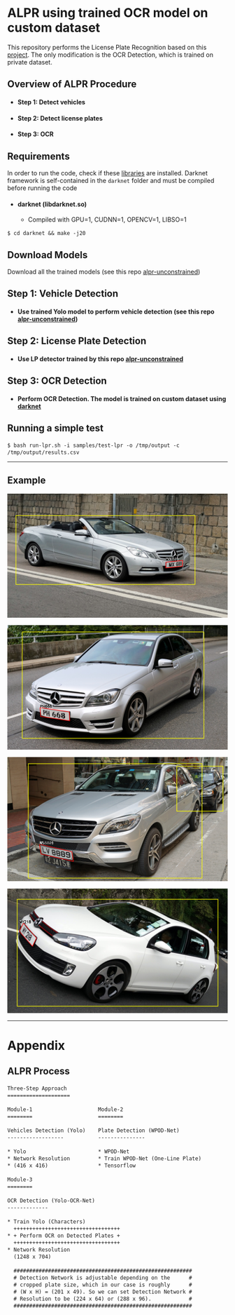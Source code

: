 # ALPR using trained OCR model on custom dataset

This repository performs the License Plate Recognition based on this [project](https://github.com/sergiomsilva/alpr-unconstrained). The only modification is the OCR Detection, which is trained on private dataset.

## Overview of ALPR Procedure

- #### Step 1: Detect vehicles
- #### Step 2: Detect license plates
- #### Step 3: OCR

## Requirements

In order to run the code, check if these [libraries](https://github.com/chenghanc/alpr-unconstrained/blob/alpr/version-alpr27) are installed. Darknet framework is self-contained in the `darknet` folder and must be compiled before running the code

- #### darknet (libdarknet.so)
    * Compiled with GPU=1, CUDNN=1, OPENCV=1, LIBSO=1

```shellscript
$ cd darknet && make -j20
```

## Download Models

Download all the trained models (see this repo [alpr-unconstrained](https://github.com/sergiomsilva/alpr-unconstrained))

## Step 1: Vehicle Detection

- #### Use trained Yolo model to perform vehicle detection (see this repo [alpr-unconstrained](https://github.com/sergiomsilva/alpr-unconstrained))

## Step 2: License Plate Detection

- #### Use LP detector trained by this repo [alpr-unconstrained](https://github.com/sergiomsilva/alpr-unconstrained)

## Step 3: OCR Detection

- #### Perform OCR Detection. The model is trained on custom dataset using [darknet](https://github.com/AlexeyAB/darknet)

## Running a simple test

```shellscript
$ bash run-lpr.sh -i samples/test-lpr -o /tmp/output -c /tmp/output/results.csv
```

---

## Example
![](output/HKPseudoo7700108_output.png)

![](output/HKPseudoo7700107_output.png)

![](output/HKPseudoo7700232_output.png)

![](output/HKPseudoo7700193_output.png)

---

# Appendix

## ALPR Process

```
Three-Step Approach
====================

Module-1                     Module-2
========                     ========

Vehicles Detection (Yolo)    Plate Detection (WPOD-Net)
------------------           ---------------

* Yolo                       * WPOD-Net
* Network Resolution         * Train WPOD-Net (One-Line Plate)
* (416 x 416)                * Tensorflow 

Module-3
========

OCR Detection (Yolo-OCR-Net)
-------------

* Train Yolo (Characters)  
  ++++++++++++++++++++++++++++++++++
* + Perform OCR on Detected Plates +
  ++++++++++++++++++++++++++++++++++
* Network Resolution 
  (1248 x 704)

  #########################################################
  # Detection Network is adjustable depending on the      #
  # cropped plate size, which in our case is roughly      #
  # (W x H) = (201 x 49). So we can set Detection Network # 
  # Resolution to be (224 x 64) or (288 x 96).            #          
  #########################################################
```





